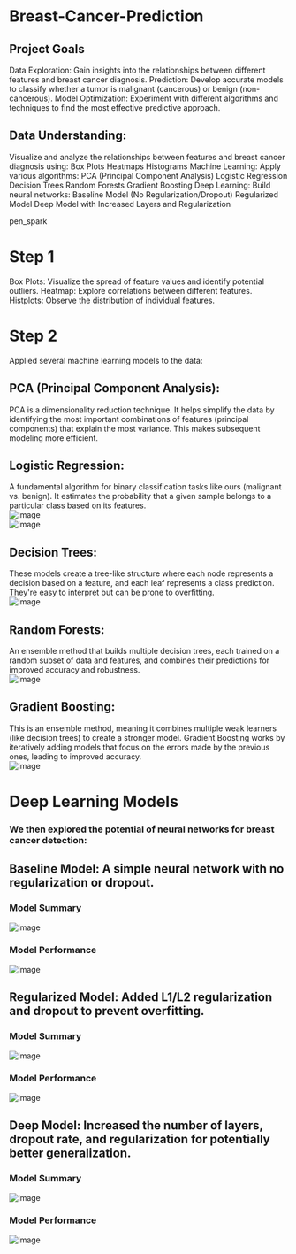 # Breast-Cancer-Prediction

## Project Goals
Data Exploration: Gain insights into the relationships between different features and breast cancer diagnosis.
Prediction: Develop accurate models to classify whether a tumor is malignant (cancerous) or benign (non-cancerous).
Model Optimization: Experiment with different algorithms and techniques to find the most effective predictive approach.

## Data Understanding: 
Visualize and analyze the relationships between features and breast cancer diagnosis using:
Box Plots
Heatmaps
Histograms
Machine Learning: Apply various algorithms:
PCA (Principal Component Analysis)
Logistic Regression
Decision Trees
Random Forests
Gradient Boosting
Deep Learning: Build neural networks:
Baseline Model (No Regularization/Dropout)
Regularized Model
Deep Model with Increased Layers and Regularization

pen_spark

# Step 1
Box Plots: Visualize the spread of feature values and identify potential outliers.
Heatmap: Explore correlations between different features.
Histplots: Observe the distribution of individual features.

# Step 2
Applied several machine learning models to the data:

## PCA (Principal Component Analysis):
PCA is a dimensionality reduction technique. It helps simplify the data by identifying the most important combinations of features (principal components) that explain the most variance. This makes subsequent modeling more efficient.

## Logistic Regression: 
A fundamental algorithm for binary classification tasks like ours (malignant vs. benign). It estimates the probability that a given sample belongs to a particular class based on its features.<br>
![image](https://github.com/VanshGupta1905/Breast-Cancer-Prediction/assets/97848559/a2cb030f-7ef5-4cdd-b0b6-dd675ccd4541)<br>
![image](https://github.com/VanshGupta1905/Breast-Cancer-Prediction/assets/97848559/991f007e-b559-4660-a725-fcf293708314)

## Decision Trees: 
These models create a tree-like structure where each node represents a decision based on a feature, and each leaf represents a class prediction. They're easy to interpret but can be prone to overfitting.
<br>
![image](https://github.com/VanshGupta1905/Breast-Cancer-Prediction/assets/97848559/4e9d0e99-4cee-4a7c-a802-7a86dadca749)
<br>
## Random Forests: 
An ensemble method that builds multiple decision trees, each trained on a random subset of data and features, and combines their predictions for improved accuracy and robustness.<br>
![image](https://github.com/VanshGupta1905/Breast-Cancer-Prediction/assets/97848559/ddd210b7-eb8c-40e5-9390-176000795ce3)

## Gradient Boosting:
This is an ensemble method, meaning it combines multiple weak learners (like decision trees) to create a stronger model. Gradient Boosting works by iteratively adding models that focus on the errors made by the previous ones, leading to improved accuracy.<br>
![image](https://github.com/VanshGupta1905/Breast-Cancer-Prediction/assets/97848559/a4be7f83-0995-4de5-ab8a-8b4b0d40370a)



# Deep Learning Models

### We then explored the potential of neural networks for breast cancer detection:

## Baseline Model: A simple neural network with no regularization or dropout.
### Model Summary
![image](https://github.com/VanshGupta1905/Breast-Cancer-Prediction/assets/97848559/a71c6514-5a14-4347-8886-f742eeb9cba6)
### Model Performance
![image](https://github.com/VanshGupta1905/Breast-Cancer-Prediction/assets/97848559/0b86854e-8f3c-4a5e-b09d-4ffb6fc2dc5e)


## Regularized Model: Added L1/L2 regularization and dropout to prevent overfitting.
### Model Summary
![image](https://github.com/VanshGupta1905/Breast-Cancer-Prediction/assets/97848559/863faa11-9692-45e7-9360-d1dd6945b441)
### Model Performance
![image](https://github.com/VanshGupta1905/Breast-Cancer-Prediction/assets/97848559/6461bb6e-ec17-412c-8e31-48b75163d32c)


## Deep Model: Increased the number of layers, dropout rate, and regularization for potentially better generalization.

### Model Summary 
![image](https://github.com/VanshGupta1905/Breast-Cancer-Prediction/assets/97848559/e229806a-8cb3-4030-8298-b0f4d5ee0ea6)
### Model Performance
![image](https://github.com/VanshGupta1905/Breast-Cancer-Prediction/assets/97848559/71497abd-1030-4fdd-9251-08b2c3442c56)




